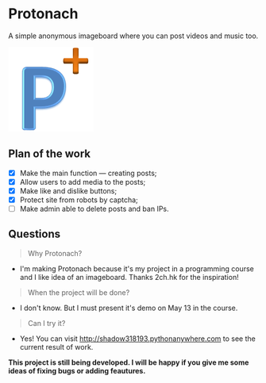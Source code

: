 # Protonach
A simple anonymous imageboard where you can post videos and music too.

![Logo](/static/media/favicon.png)
## Plan of the work
- [x] Make the main function — creating posts;
- [x] Allow users to add media to the posts;
- [x] Make like and dislike buttons;
- [x] Protect site from robots by captcha;
- [ ] Make admin able to delete posts and ban IPs.
## Questions
>Why Protonach?

- I'm making Protonach because it's my project in a programming course and I like idea of an imageboard. Thanks 2ch.hk for the inspiration!
>When the project will be done?

- I don't know. But I must present it's demo on May 13 in the course.
>Can I try it?

- Yes! You can visit http://shadow318193.pythonanywhere.com to see the current result of work.

**This project is still being developed. I will be happy if you give me some ideas of fixing bugs or adding feautures.**
